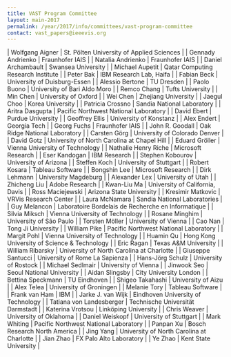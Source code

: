 ```yaml
---
title: VAST Program Committee
layout: main-2017
permalink: /year/2017/info/committees/vast-program-committee
contact: vast_papers@ieeevis.org
---
```


| Wolfgang Aigner | St. Pölten University of Applied Sciences |
| Gennady Andrienko | Fraunhofer IAIS |
| Natalia Andrienko | Fraunhofer IAIS |
| Daniel Archambault | Swansea University |
| Michael Aupetit | Qatar Computing Research Institute |
| Peter Bak | IBM Research Lab, Haifa |
| Fabian Beck | University of Duisburg-Essen |
| Alessio Bertone | TU Dresden |
| Paolo Buono | University of Bari Aldo Moro |
| Remco Chang | Tufts University |
| Min Chen | University of Oxford |
| Wei Chen | Zhejiang University |
| Jaegul Choo | Korea University |
| Patricia Crossno | Sandia National Laboratory |
| Aritra Dasgupta | Pacific Northwest National Laboratory |
| David Ebert | Purdue University |
| Geoffrey Ellis | University of Konstanz |
| Alex Endert | Georgia Tech |
| Georg Fuchs | Fraunhofer IAIS |
| John R. Goodall | Oak Ridge National Laboratory |
| Carsten Görg | University of Colorado Denver |
| David Gotz | University of North Carolina at Chapel Hill |
| Eduard Gröller | Vienna University of Technology |
| Nathalie Henry Riche | Microsoft Research |
| Eser Kandogan | IBM Research |
| Stephen Kobourov | University of Arizona |
| Steffen Koch | University of Stuttgart |
| Robert Kosara | Tableau Software |
| Bongshin Lee | Microsoft Research |
| Dirk Lehmann | University Magdeburg |
| Alexander Lex | University of Utah |
| Zhicheng Liu | Adobe Research |
| Kwan-Liu Ma | University of California, Davis |
| Ross Maciejewski | Arizona State University |
| Kresimir Matkovic | VRVis Research Center |
| Laura McNamara | Sandia National Laboratories |
| Guy Melancon | Laboratoire Bordelais de Recherche en Informatique |
| Silvia Miksch | Vienna University of Technology |
| Rosane Minghim | University of São Paulo |
| Torsten Möller | University of Vienna |
| Cao Nan | Tong Ji University |
| William Pike | Pacific Northwest National Laboratory |
| Margit Pohl | Vienna University of Technology |
| Huamin Qu | Hong Kong University of Science & Technology |
| Eric Ragan | Texas A&M University |
| William Ribarsky | University of North Carolina at Charlotte |
| Giuseppe Santucci | University of Rome La Sapienza |
| Hans-Jörg Schulz | University of Rostock |
| Michael Sedlmair | University of Vienna |
| Jinwook Seo | Seoul National University |
| Aidan Slingsby | City University London |
| Bettina Speckmann | TU Eindhoven |
| Shigeo Takahashi | University of Aizu |
| Alex Telea | University of Groningen |
| Melanie Tory | Tableau Software |
| Frank van Ham | IBM |
| Jarke J. van Wijk | Eindhoven University of Technology |
| Tatiana von Landesberger | Technische Universität Darmstadt |
| Katerina Vrotsou | Linköping University |
| Chris Weaver | University of Oklahoma |
| Daniel Weiskopf | University of Stuttgart |
| Mark Whiting | Pacific Northwest National Laboratory |
| Panpan Xu | Bosch Research North America |
| Jing Yang | University of North Carolina at Charlotte |
| Jian Zhao | FX Palo Alto Laboratory |
| Ye Zhao | Kent State University |
